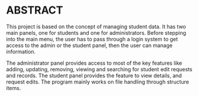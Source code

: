 # ABSTRACT

This project is based on the concept of managing student data. It has two main panels, one for students and one for administrators. Before stepping into the main menu, the user has to pass through a login system to get access to the admin or the student panel, then the user can manage information.

The administrator panel provides access to most of the key features like adding, updating, removing, viewing and searching for student edit requests and records. The student panel provides the feature to view details, and request edits.
The program mainly works on file handling through structure items.
